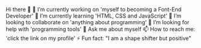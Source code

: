 Hi there 👋
🔭 I’m currently working on 'myself to becoming a Font-End Developer'
🌱 I’m currently learning 'HTML, CSS and JavaScript'
👯 I’m looking to collaborate on 'anything about programming'
🤔 I’m looking for help with 'programming tools'
💬 Ask me about myself
📫 How to reach me: 'click the link on my profile'
⚡ Fun fact: "I am a shape shifter but positive"
